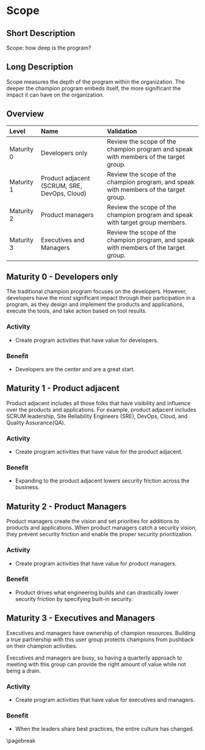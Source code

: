 # Scope

## Short Description
Scope: how deep is the program?

## Long Description
Scope measures the depth of the program within the organization. The deeper the champion program embeds itself, the more significant the impact it can have on the organization.

## Overview

| Level | Name | Validation |
|:---|:---|:---|
| Maturity 0 | Developers only | Review the scope of the champion program and speak with members of the target group.
| Maturity 1 | Product adjacent (SCRUM, SRE, DevOps, Cloud) | Review the scope of the champion program, and speak with members of the target group.
| Maturity 2 | Product managers | Review the scope of the champion program and speak with target group members.
| Maturity 3 | Executives and Managers | Review the scope of the champion program, and speak with members of the target group.

## Maturity 0 - Developers only

The traditional champion program focuses on the developers. However, developers have the most significant impact through their participation in a program, as they design and implement the products and applications, execute the tools, and take action based on tool results.

### Activity
* Create program activities that have value for developers.
  
### Benefit
* Developers are the center and are a great start.

## Maturity 1 - Product adjacent

Product adjacent includes all those folks that have visibility and influence over the products and applications. For example, product adjacent includes SCRUM leadership, Site Reliability Engineers (SRE), DevOps, Cloud, and Quality Assurance(QA).

### Activity
* Create program activities that have value for the product adjacent.

### Benefit
* Expanding to the product adjacent lowers security friction across the business.

## Maturity 2 - Product Managers

Product managers create the vision and set priorities for additions to products and applications. When product managers catch a security vision, they prevent security friction and enable the proper security prioritization.

### Activity
* Create program activities that have value for product managers.

### Benefit
* Product drives what engineering builds and can drastically lower security friction by specifying built-in security.

## Maturity 3 - Executives and Managers

Executives and managers have ownership of champion resources. Building a true partnership with this user group protects champions from pushback on their champion activities.

Executives and managers are busy, so having a quarterly approach to meeting with this group can provide the right amount of value while not being a drain.

### Activity
* Create program activities that have value for executives and managers.

### Benefit
* When the leaders share best practices, the entire culture has changed.

\pagebreak